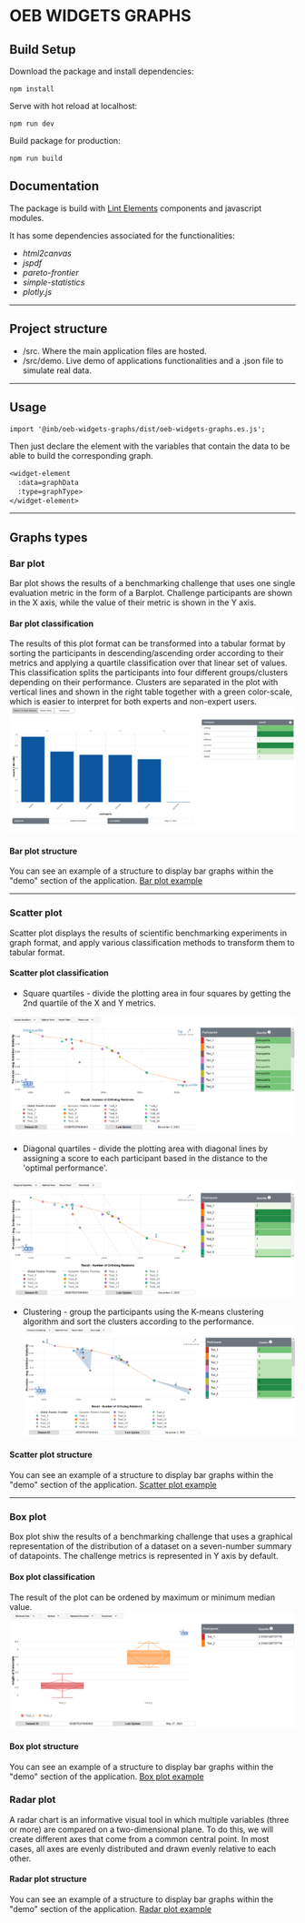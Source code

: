 # OEB WIDGETS GRAPHS


## Build Setup

Download the package and install dependencies:

```
npm install
```   

Serve with hot reload at localhost:

```
npm run dev
```

Build package for production:
```
npm run build
```

## Documentation
The package is build with [Lint Elements](https://lit.dev/) components and javascript modules.

It has some dependencies associated for the functionalities:
* *html2canvas*
* *jspdf*
* *pareto-frontier*
* *simple-statistics*
* *plotly.js*

- - - -
## Project structure
* /src. Where the main application files are hosted.
* /src/demo. Live demo of applications functionalities and a .json file to simulate real data.

- - - -
## Usage
```
import '@inb/oeb-widgets-graphs/dist/oeb-widgets-graphs.es.js';
```

Then just declare the element with the variables that contain the data to be able to build the corresponding graph.
```
<widget-element
  :data=graphData
  :type=graphType>
</widget-element>
```
- - - -
## Graphs types
### Bar plot
Bar plot shows the results of a benchmarking challenge that uses one single evaluation metric in the form of a Barplot. Challenge participants are shown in the X axis, while the value of their metric is shown in the Y axis.
#### Bar plot classification
The results of this plot format can be transformed into a tabular format by sorting the participants in descending/ascending order according to their metrics and applying a quartile classification over that linear set of values. This classification splits the participants into four different groups/clusters depending on their performance. Clusters are separated in the plot with vertical lines and shown in the right table together with a green color-scale, which is easier to interpret for both experts and non-expert users.
![This is an alt text.](https://github.com/inab/oeb-widgets/blob/main/static/widgetsPicture/Barplot.png)
#### Bar plot structure
You can see an example of a structure to display bar graphs within the "demo" section of the application. [Bar plot example](https://github.com/inab/oeb-widgets-graphs/blob/main/src/demo/files/BARPLOT.json)   
- - - -
### Scatter plot
Scatter plot displays the results of scientific benchmarking experiments in graph format, and apply various classification methods to transform them to tabular format.
#### Scatter plot classification
* Square quartiles - divide the plotting area in four squares by getting the 2nd quartile of the X and Y metrics.

![Square quartiles.](https://github.com/inab/oeb-widgets-graphs/blob/894da45de531ba9d56d0db27e9ee3cc70a1972ab/src/demo/images/scatterplot_quartiles_img.png)

* Diagonal quartiles - divide the plotting area with diagonal lines by assigning a score to each participant based in the distance to the 'optimal performance'.

![Diagonal quartiles.](https://github.com/inab/oeb-widgets-graphs/blob/894da45de531ba9d56d0db27e9ee3cc70a1972ab/src/demo/images/scatterplot_diagonal_img.png)

* Clustering - group the participants using the K-means clustering algorithm and sort the clusters according to the performance.
![Clustering.](https://github.com/inab/oeb-widgets-graphs/blob/894da45de531ba9d56d0db27e9ee3cc70a1972ab/src/demo/images/scatterplot_clustering_img.png)

#### Scatter plot structure
You can see an example of a structure to display bar graphs within the "demo" section of the application. [Scatter plot example](https://github.com/inab/oeb-widgets-graphs/blob/main/src/demo/files/SCATTERPLOT.json) 
- - - -
### Box plot
Box plot shiw the results of a benchmarking challenge that uses a graphical representation of the distribution of a dataset on a seven-number summary of datapoints. The challenge metrics is represented in Y axis by default.
#### Box plot classification
The result of the plot can be ordened by maximum or minimum median value.
![This is an alt text.](https://github.com/inab/oeb-widgets-graphs/blob/1a3a58290a75f0fc773ab4341601e5ca1659b7f5/src/demo/images/boxplot_img.png)
#### Box plot structure
You can see an example of a structure to display bar graphs within the "demo" section of the application. [Box plot example](https://github.com/inab/oeb-widgets-graphs/blob/main/src/demo/files/BOXPLOT.json) 

### Radar plot
A radar chart is an informative visual tool in which multiple variables (three or more) are compared on a two-dimensional plane. To do this, we will create different axes that come from a common central point. In most cases, all axes are evenly distributed and drawn evenly relative to each other.
#### Radar plot structure
You can see an example of a structure to display bar graphs within the "demo" section of the application. [Radar plot example](https://github.com/inab/oeb-widgets-graphs/blob/1a3a58290a75f0fc773ab4341601e5ca1659b7f5/src/demo/images/radarplot_img.png) 